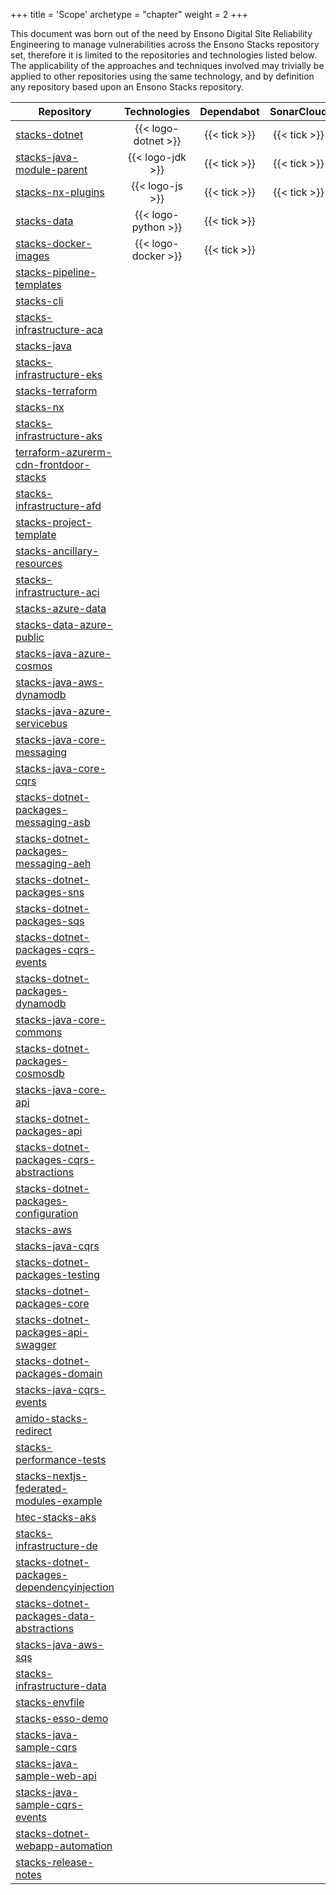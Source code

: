 +++
title = 'Scope'
archetype = "chapter"
weight = 2
+++

This document was born out of the need by Ensono Digital Site Reliability Engineering to manage vulnerabilities across the Ensono Stacks repository set, therefore it is limited to the repositories and technologies listed below. The applicability of the approaches and techniques involved may trivially be applied to other repositories using the same technology, and by definition any repository based upon an Ensono Stacks repository.

| Repository | Technologies | Dependabot | SonarCloud |
| ---------- | :----------: | :--------: | :--------: |
| [stacks-dotnet](https://github.com/Ensono/stacks-dotnet) | {{< logo-dotnet >}} | {{< tick >}} | {{< tick >}} |
| [stacks-java-module-parent](https://github.com/Ensono/stacks-java-module-parent) | {{< logo-jdk >}} | {{< tick >}} | {{< tick >}} |
| [stacks-nx-plugins](https://github.com/Ensono/stacks-nx-plugins) | {{< logo-js >}} | {{< tick >}} | {{< tick >}} |
| [stacks-data](https://github.com/Ensono/stacks-data) | {{< logo-python >}} | {{< tick >}} |  |
| [stacks-docker-images](https://github.com/Ensono/stacks-docker-images) | {{< logo-docker >}} | {{< tick >}} | |
| [stacks-pipeline-templates](https://github.com/Ensono/stacks-pipeline-templates) | | | |
| [stacks-cli](https://github.com/Ensono/stacks-cli) | | | |
| [stacks-infrastructure-aca](https://github.com/Ensono/stacks-infrastructure-aca) | | | |
| [stacks-java](https://github.com/Ensono/stacks-java) | | | |
| [stacks-infrastructure-eks](https://github.com/Ensono/stacks-infrastructure-eks) | | | |
| [stacks-terraform](https://github.com/Ensono/stacks-terraform) | | | |
| [stacks-nx](https://github.com/Ensono/stacks-nx) | | | |
| [stacks-infrastructure-aks](https://github.com/Ensono/stacks-infrastructure-aks) | | | |
| [terraform-azurerm-cdn-frontdoor-stacks](https://github.com/Ensono/terraform-azurerm-cdn-frontdoor-stacks) | | | |
| [stacks-infrastructure-afd](https://github.com/Ensono/stacks-infrastructure-afd) | | | |
| [stacks-project-template](https://github.com/Ensono/stacks-project-template) | | | |
| [stacks-ancillary-resources](https://github.com/Ensono/stacks-ancillary-resources) | | | |
| [stacks-infrastructure-aci](https://github.com/Ensono/stacks-infrastructure-aci) | | | |
| [stacks-azure-data](https://github.com/Ensono/stacks-azure-data) | | | |
| [stacks-data-azure-public](https://github.com/Ensono/stacks-data-azure-public) | | | |
| [stacks-java-azure-cosmos](https://github.com/Ensono/stacks-java-azure-cosmos) | | | |
| [stacks-java-aws-dynamodb](https://github.com/Ensono/stacks-java-aws-dynamodb) | | | |
| [stacks-java-azure-servicebus](https://github.com/Ensono/stacks-java-azure-servicebus) | | | |
| [stacks-java-core-messaging](https://github.com/Ensono/stacks-java-core-messaging) | | | |
| [stacks-java-core-cqrs](https://github.com/Ensono/stacks-java-core-cqrs) | | | |
| [stacks-dotnet-packages-messaging-asb](https://github.com/Ensono/stacks-dotnet-packages-messaging-asb) | | | |
| [stacks-dotnet-packages-messaging-aeh](https://github.com/Ensono/stacks-dotnet-packages-messaging-aeh) | | | |
| [stacks-dotnet-packages-sns](https://github.com/Ensono/stacks-dotnet-packages-sns) | | | |
| [stacks-dotnet-packages-sqs](https://github.com/Ensono/stacks-dotnet-packages-sqs) | | | |
| [stacks-dotnet-packages-cqrs-events](https://github.com/Ensono/stacks-dotnet-packages-cqrs-events) | | | |
| [stacks-dotnet-packages-dynamodb](https://github.com/Ensono/stacks-dotnet-packages-dynamodb) | | | |
| [stacks-java-core-commons](https://github.com/Ensono/stacks-java-core-commons) | | | |
| [stacks-dotnet-packages-cosmosdb](https://github.com/Ensono/stacks-dotnet-packages-cosmosdb) | | | |
| [stacks-java-core-api](https://github.com/Ensono/stacks-java-core-api) | | | |
| [stacks-dotnet-packages-api](https://github.com/Ensono/stacks-dotnet-packages-api) | | | |
| [stacks-dotnet-packages-cqrs-abstractions](https://github.com/Ensono/stacks-dotnet-packages-cqrs-abstractions) | | | |
| [stacks-dotnet-packages-configuration](https://github.com/Ensono/stacks-dotnet-packages-configuration) | | | |
| [stacks-aws](https://github.com/Ensono/stacks-aws) | | | |
| [stacks-java-cqrs](https://github.com/Ensono/stacks-java-cqrs) | | | |
| [stacks-dotnet-packages-testing](https://github.com/Ensono/stacks-dotnet-packages-testing) | | | |
| [stacks-dotnet-packages-core](https://github.com/Ensono/stacks-dotnet-packages-core) | | | |
| [stacks-dotnet-packages-api-swagger](https://github.com/Ensono/stacks-dotnet-packages-api-swagger) | | | |
| [stacks-dotnet-packages-domain](https://github.com/Ensono/stacks-dotnet-packages-domain) | | | |
| [stacks-java-cqrs-events](https://github.com/Ensono/stacks-java-cqrs-events) | | | |
| [amido-stacks-redirect](https://github.com/Ensono/amido-stacks-redirect) | | | |
| [stacks-performance-tests](https://github.com/Ensono/stacks-performance-tests) | | | |
| [stacks-nextjs-federated-modules-example](https://github.com/Ensono/stacks-nextjs-federated-modules-example) | | | |
| [htec-stacks-aks](https://github.com/Ensono/htec-stacks-aks) | | | |
| [stacks-infrastructure-de](https://github.com/Ensono/stacks-infrastructure-de) | | | |
| [stacks-dotnet-packages-dependencyinjection](https://github.com/Ensono/stacks-dotnet-packages-dependencyinjection) | | | |
| [stacks-dotnet-packages-data-abstractions](https://github.com/Ensono/stacks-dotnet-packages-data-abstractions) | | | |
| [stacks-java-aws-sqs](https://github.com/Ensono/stacks-java-aws-sqs) | | | |
| [stacks-infrastructure-data](https://github.com/Ensono/stacks-infrastructure-data) | | | |
| [stacks-envfile](https://github.com/Ensono/stacks-envfile) | | | |
| [stacks-esso-demo](https://github.com/Ensono/stacks-esso-demo) | | | |
| [stacks-java-sample-cqrs](https://github.com/Ensono/stacks-java-sample-cqrs) | | | |
| [stacks-java-sample-web-api](https://github.com/Ensono/stacks-java-sample-web-api) | | | |
| [stacks-java-sample-cqrs-events](https://github.com/Ensono/stacks-java-sample-cqrs-events) | | | |
| [stacks-dotnet-webapp-automation](https://github.com/Ensono/stacks-dotnet-webapp-automation) | | | |
| [stacks-release-notes](https://github.com/Ensono/stacks-release-notes) | | | |
